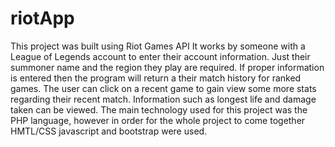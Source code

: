 # riotApp
This project was built using Riot Games API
It works by someone with a League of Legends account to enter their account information. Just their summoner name and the region they play are required.
If proper information is entered then the program will return a their match history for ranked games. The user can click on a recent game to
gain view some more stats regarding their recent match. Information such as longest life and damage taken can be viewed.
The main technology used for this project was the PHP language, however in order for the whole project to come together
HMTL/CSS javascript and bootstrap were used.
